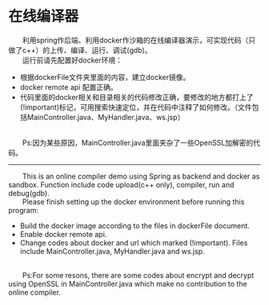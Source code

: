 # 在线编译器
&emsp;&emsp;利用spring作后端、利用docker作沙箱的在线编译器演示，可实现代码（只做了c++）的上传、编译、运行、调试(gdb)。
<br/>
&emsp;&emsp;运行前请先配置好docker环境：
* 根据dockerFile文件夹里面的内容，建立docker镜像。
* docker remote api 配置正确。
* 代码里面的docker相关和目录相关的代码修改正确，要修改的地方都打上了(!important)标记，可用搜索快速定位，并在代码中注释了如何修改。（文件包括MainController.java、MyHandler.java、ws.jsp）
<br/>
&emsp;&emsp;Ps:因为某些原因，MainController.java里面夹杂了一些OpenSSL加解密的代码。

---


&emsp;&emsp;This is an online compiler demo using Spring as backend and docker as sandbox. Function include code upload(c++ only), compiler, run and debug(gdb).
<br/>
&emsp;&emsp;Please finish setting up the docker environment before running this program:
* Build the docker image according to the files in dockerFile document.
* Enable docker remote api. 
* Change codes about docker and url which marked (!important). Files include MainController.java, MyHandler.java and ws.jsp.
<br/>
&emsp;&emsp;Ps:For some resons, there are some codes about encrypt and decrypt using OpenSSL in MainController.java which make no contribution to the online compiler.
